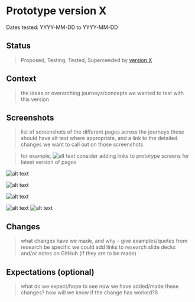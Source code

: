 # Prototype version X

Dates tested: YYYY-MM-DD to YYYY-MM-DD

## Status

> Proposed, Testing, Tested, Superceeded by [version X](../prototype-version-X)

## Context

> the ideas or overarching journeys/concepts we wanted to test with this version

## Screenshots

> list of screenshots of the different pages across the journeys
> these should have alt text where appropriate, and a link to the detailed changes we want to call out on those screenshots

> for example, ![alt text](../screenshots/001-forms-landing.png)
> consider adding links to prototype screens for latest version of pages

![alt text](../screenshots/001-forms-landing.png)

![alt text](../screenshots/002-name-your-form.png)

![alt text](../screenshots/003-form-overview-first-time.png)

![alt text](../screenshots/004-edit-page-1.png)
![alt text](../screenshots/004-edit-page-1-hint.png)

## Changes

> what changes have we made, and why - give examples/quotes from research
> be specific
> we could add links to research slide decks and/or notes on GitHub (if they are to be made)

## Expectations (optional)

> what do we expect/hope to see now we have added/made these changes?
> how will we know if the change has worked?ß
